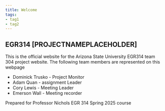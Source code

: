 ```yaml
---
title: Welcome
tags:
- tag1
- tag2
---
```


## EGR314 [PROJECTNAMEPLACEHOLDER]

This is the official website for the Arizona State University EGR314 team 304 project website. The following team members are represented on this webpage

- Dominick Trusko - Project Monitor
- Adam Quan - assignment Leader
- Cory Lewis - Meeting Leader
- Emerson Wall - Meeting recorder

Prepared for Professor Nichols EGR 314 Spring 2025 course
